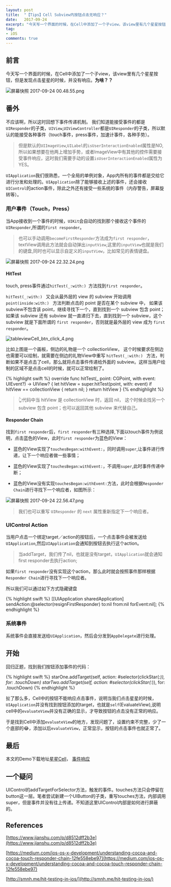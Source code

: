 ```yaml
---
layout: post
title:  "【Tips】Cell Subview内按钮点击无响应？"
date:   2017-09-24
excerpt: "今天写一个界面的时候，在Cell中添加了一个子view，该view里有几个星星按钮，但是发现点击星星的时候，并没有响应。"
tag:
- iOS
comments: true
---
```


## 前言

今天写一个界面的时候，在Cell中添加了一个子view，该view里有几个星星按钮，但是发现点击星星的时候，并没有响应。**为啥？？**

![屏幕快照 2017-09-24 00.48.55.png]({{site.url}}/assets/images/blog/tableviewCell_btn_click_1.png)

## 番外

不应该啊，所以这时回想下事件传递机制。
我们知道能接受事件的都是`UIResponder`的子类，`UIView`,`UIViewController`都是`UIResponder`的子类，所以默认的能接受各种事件（touch事件，press事件，加速计事件，各种手势）。
> 但是默认的`UIImageView`,`UILabel`的`isUserInteractionEnabled`属性是NO,所以如果想要在他两上增加手势，或者ImageView中有其他的控件需要接受事件响应，这时我们需要手动的设置`isUserInteractionEnabled`属性为YES。

`UIApplication`我们很熟悉，一个全局的单例对象，App内所有的事件都是交给它进行分发和处理的。`UIApplication`除了能够接收上述的事件，还会接收`UIControl`的action事件，除此之外还有接受一些系统的事件（内存警告，屏幕旋转等）。

### 用户事件（Touch，Press）

当App接收到一个事件的时候，`UIKit`会自动的找到那个接收这个事件的`UIResponder`,所谓的`first responder`。

> 也可以手动调用`becomeFirstResponder`方法成为`first responder`，textView调用此方法就会自动弹出`inputView`,这里的`inputView`也就是我们的键盘,同时也可以显示自定义的`inputView`，比如常见的表情键盘。

![屏幕快照 2017-09-24 22.32.24.png]({{site.url}}/assets/images/blog/tableviewCell_btn_click_2.png)

#### HitTest

touch, press事件通过`hitTest(_:with:) `方法找到`first responder`。

`hitTest(_:with:) ` 又会从最外层的 view 的 subview 开始调用 `point(inside:with:) ` 方法判断点击的 point 是否在某个 subview 中， 如果该subview不包含该 point，继续寻找下一个，直到找到一个 subview 包含 point；如果该 subview 还有 subview 就一直递归下去，直到找到一个 subview，这个subview 就是下面所谓的 `first responder`，否则就是最外层的 view 成为 `first responder`。

![tableviewCell_btn_click_4.png]({{site.url}}/assets/images/blog/tableviewCell_btn_click_4.png)

比如上图是一个画板，侧边的礼物是一个 collectionView， 这个时候要求在侧边也需要可以绘制，就需要在侧边的礼物View中重写 `hitTest(_:with:) ` 方法，判断如果不是点击了cell，那么就将点击事件传递给外面的 subview。这样当用户绘制的区域不是点击cell的时候，就可以正常绘制了。

{% highlight swift %}
override func hitTest(_ point: CGPoint, with event: UIEvent?) -> UIView? {
    let hitView = super.hitTest(point, with: event)
    if hitView == collectionView {
        return nil;
    }
    return hitView
}
{% endhighlight %}

> 👆代码中当 hitView 是 collectionView 时，返回 nil， 这个时候会找另一个subview 包含 point；也可以返回其他 subview 来代替自己。

#### Responder Chain

 找到`first responder`后，`first responder`有三种选择,下面以touch事件为例说明，点击蓝色的View，此时`first responder`为蓝色的View：

- 蓝色的View实现了`touchesBegan:withEvent:`，同时调用`super`,让事件进行传递，让下一个响应者做一些事情；

- 蓝色的View实现了`touchesBegan:withEvent:`，不调用`super`,此时事件传递中断；

- 蓝色的View没有实现`touchesBegan:withEvent:`方法，此时会根据`Responder Chain`进行寻找下一个响应者，如图所示：

![屏幕快照 2017-09-24 22.56.47.png]({{site.url}}/assets/images/blog/tableviewCell_btn_click_3.png)

> 我们也可以重写 `UIResponder` 的 `next` 属性重新指定下一个响应者。

### UIControl Action

当用户点击一个绑定target／action的按钮后，一个点击事件会被发送给`UIApplication`,然后`UIApplication`会通知到按钮去执行这个action。

>  当addTarget，我们传了nil，也就是没有target，`UIApplication`就会通知first responder去执行action;

如果`first responder`没有实现这个action，那么此时就会按照事件那样根据`Responder Chain`进行寻找下一个响应者。

所以我们可以通过如下方式隐藏键盘

{% highlight swift %}
[[UIApplication sharedApplication] sendAction:@selector(resignFirstResponder) to:nil from:nil forEvent:nil];
{% endhighlight %}


### 系统事件

系统事件会直接发送给`UIApplication`，然后会分发到`AppDelegate`进行处理。


## 开始

回归正题，找到我们按钮添加事件的代码：

{% highlight swift %}
 starOne.addTarget(self, action: #selector(clickStar(_:)), for: .touchDown)
 starTwo.addTarget(self, action: #selector(clickStar(_:)), for: .touchDown)
{% endhighlight %}

扯了那么多，Cell中的按钮不能响应点击事件，说明当我们点击星星的时候，`UIApplication`并没有找到按钮添加的target，也就是`self`(EvaluateView),说明cell中的`evaluateView`并没有正确的显示，才导致按钮的点击没有正常的响应。

于是找到Cell中添加`evaluateView`的地方，发现问题了，设置约束不完整，少了一个底部的😂，添加以后`evaluateView`，正常显示，按钮的点击事件也就正常了。

## 最后

本文的Demo下载地址[星星Cell](https://github.com/longjianjiang/BlogDemo/tree/master/TableviewCellSubviewClickDemo)， [事件响应](https://github.com/longjianjiang/BlogDemo/tree/master/EventHandlingDemo)

## 一个疑问

UIControl的addTargetForSelector方法，触发的事件。touches方法只会停留在button这一层。笔者尝试新建一个UIButton的子类，重写touches方法，内部调用super，但是事件并没有往上传递。不知道这里UIControl内部是如何进行屏蔽的。

## References

[https://www.jianshu.com/p/d8512dff2b3e](https://www.jianshu.com/p/d8512dff2b3e)

[https://medium.com/ios-os-x-development/understanding-cocoa-and-cocoa-touch-responder-chain-12fe558ebe97](https://medium.com/ios-os-x-development/understanding-cocoa-and-cocoa-touch-responder-chain-12fe558ebe97)

[http://smnh.me/hit-testing-in-ios/](http://smnh.me/hit-testing-in-ios/)
